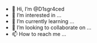 - 👋 Hi, I’m @D1sgr4ced
- 👀 I’m interested in ...
- 🌱 I’m currently learning ...
- 💞️ I’m looking to collaborate on ...
- 📫 How to reach me ...

<!---
D1sgr4ced/D1sgr4ced is a ✨ special ✨ repository because its `README.md` (this file) appears on your GitHub profile.
You can click the Preview link to take a look at your changes.
--->
